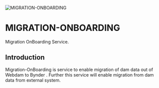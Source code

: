 ![MIGRATION-ONBOARDING](https://github.com/Bynder/migration-onboarding/actions/workflows/ci.yml/badge.svg)

# MIGRATION-ONBOARDING
Migration OnBoarding Service.

## Introduction
Migration-OnBoarding is service to enable migration of dam data out of Webdam to Bynder . Further this service will enable migration from dam data from external system.


